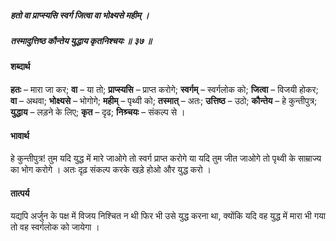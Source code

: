 ##### हतो वा प्राप्स्यसि स्वर्ग जित्वा वा भोक्ष्यसे महीम् ।
##### तस्मादुत्तिष्ठ कौन्तेय युद्धाय कृतनिश्चयः ॥ ३७ ॥

#### शब्दार्थ

**हतः** – मारा जा  कर; **वा** – या तो; **प्राप्स्यसि** – प्राप्त करोगे; **स्वर्गम्** – स्वर्गलोक को; **जित्वा** – विजयी होकर; **वा** – अथवा; **भोक्ष्यसे** – भोगोगे; **महीम्** – पृथ्वी को; **तस्मात्** – अतः; **उत्तिष्ठ** – उठो; **कौन्तेय** – हे कुन्तीपुत्र; **युद्धाय** – लड़ने  के लिए; **कृत** – दृढ; **निश्र्चयः** – संकल्प से ।

#### भावार्थ

हे कुन्तीपुत्र! तुम यदि युद्ध में मारे जाओगे तो स्वर्ग प्राप्त करोगे या यदि तुम जीत जाओगे तो पृथ्वी के साम्राज्य का भोग करोगे । अतः दृढ़ संकल्प करके खड़े होओ और युद्ध करो ।

#### तात्पर्य

यद्यपि अर्जुन के पक्ष में विजय निश्चित न थी फिर भी उसे युद्ध करना था, क्योंकि यदि वह युद्ध में मारा भी गया तो वह स्वर्गलोक को जायेगा ।